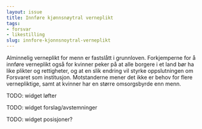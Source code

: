 ```yaml
---
layout: issue
title: Innføre kjønnsnøytral verneplikt
tags:
- forsvar
- likestilling
slug: innfore-kjonnsnoytral-verneplikt
---
```


Alminnelig verneplikt for menn er fastslått i grunnloven. Forkjemperne for å innføre verneplikt også for kvinner peker på at alle borgere i et land bør ha like plikter og rettigheter, og at en slik endring vil styrke oppslutningen om Forsvaret som institusjon. Motstanderne mener det ikke er behov for flere vernepliktige, samt at kvinner har en større omsorgsbyrde enn menn.

TODO: widget løfter

TODO: widget forslag/avstemninger

TODO: widget posisjoner?

